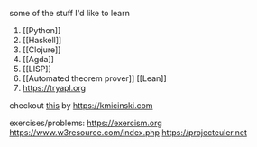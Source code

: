 some of the stuff I'd like to learn
1. [[Python]]
2. [[Haskell]]
3. [[Clojure]]
4. [[Agda]]
5. [[LISP]]
6. [[Automated theorem prover]] [[Lean]]
7. https://tryapl.org


checkout [this](https://www.youtube.com/playlist?list=PLXaqTeMx01E_eK1ZEpKvKL5KwSaj7cJW9) by https://kmicinski.com


exercises/problems:
https://exercism.org 
https://www.w3resource.com/index.php
https://projecteuler.net